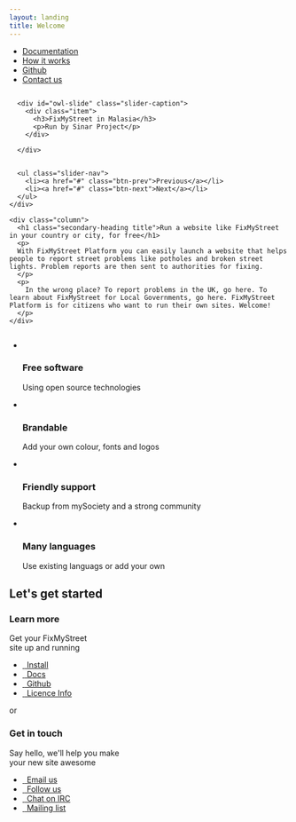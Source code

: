 ```yaml
---
layout: landing
title: Welcome
---
```


<nav class="bg-default">
  <div class="container">
    <ul class="primary-nav">
      <li><a href="#">Documentation</a></li>
      <li><a href="#">How it works</a></li>
      <li><a href="#">Github</a></li>
      <li><a href="#">Contact us</a></li>
    </ul>
  </div> 
</nav>


<div class="container">
  <div class="homepage-feature spacer-top">
    <div class="column">
      <div class="monitor">
<!--         <div id="owl-slide">
          <div class="item"><img src="http://placehold.it/412x232/ff5500"></div>
          <div class="item"><img src="http://placehold.it/412x232/ff0000"></div>
          <div class="item"><img src="http://placehold.it/412x232/00ff00"></div>
        </div>
 -->      </div>

      <div id="owl-slide" class="slider-caption">
        <div class="item">
          <h3>FixMyStreet in Malasia</h3>
          <p>Run by Sinar Project</p>
        </div>
<!--         <div class="item">
          <h3>Something else</h3>
          <p>Oh yeah, arrh haa</p>
        </div>
        <div class="item">
          <h3>Bump bump bang</h3>
          <p>Tingle tingle tingle</p>
        </div> -->
      </div>


      <ul class="slider-nav">
        <li><a href="#" class="btn-prev">Previous</a></li>
        <li><a href="#" class="btn-next">Next</a></li>
      </ul>
    </div>

    <div class="column">
      <h1 class="secondary-heading title">Run a website like FixMyStreet in your country or city, for free</h1>
      <p>
      With FixMyStreet Platform you can easily launch a website that helps people to report street problems like potholes and broken street lights. Problem reports are then sent to authorities for fixing.
      </p>
      <p>
        In the wrong place? To report problems in the UK, go here. To learn about FixMyStreet for Local Governments, go here. FixMyStreet Platform is for citizens who want to run their own sites. Welcome!
      </p>
    </div>
  </div>
</div>


<div class="bg-default spacer-top">
  <div class="container">
    <ul class="summary-of-features">
      <li>
        <div class="circle-icon icon-opensource">&nbsp;</div>
        <h3>Free software</h3>
        <p>Using open source technologies</p>
      </li>
      <li>
        <div class="circle-icon icon-paint">&nbsp;</div>
        <h3>Brandable</h3>
        <p>Add your own colour, fonts and logos</p>
      </li>
      <li>
        <div class="circle-icon icon-help">&nbsp;</div>
        <h3>Friendly support</h3>
        <p>Backup from mySociety and a strong community</p>
      </li>
      <li>
        <div class="circle-icon icon-world">&nbsp;</div>
        <h3>Many languages</h3>
        <p>Use existing languags or add your own</p>
      </li>
    </ul>
  </div>
</div>

<div class="container">
  <h2 class="text--center spacer-top primary-heading title">Let's get started</h2>

  <div class="this-or-this">
    <div class="this">
      <h3 class="secondary-heading spacer-top title">Learn more</h3>
      <p class="tertiary-heading">Get your FixMyStreet <br>site up and running</p>
      <ul class="action-buttons spacer-top">
        <li><a href="#" class="btn--green"><i class="icon icon-download">&nbsp;</i> Install</a></li>
        <li><a href="#" class="btn--green"><i class="icon icon-document">&nbsp;</i> Docs</a></li>
        <li><a href="#" class="btn--green"><i class="icon icon-github">&nbsp;</i> Github</a></li>
        <li><a href="#" class="btn--green"><i class="icon icon-document">&nbsp;</i> Licence Info</a></li>
      </ul>
    </div>
    <span class="or">or</span>
    <div class="this">
      <h3 class="secondary-heading spacer-top title">Get in touch</h3>
      <p class="tertiary-heading">Say hello, we'll help you make <br>your new site awesome</p>
      <ul class="action-buttons spacer-top">
        <li><a href="#" class="btn--blue"><i class="icon icon-email">&nbsp;</i> Email us</a></li>
        <li><a href="#" class="btn--blue"><i class="icon icon-twitter">&nbsp;</i> Follow us</a></li>
        <li><a href="#" class="btn--blue"><i class="icon icon-irc">&nbsp;</i> Chat on IRC</a></li>
        <li><a href="#" class="btn--blue"><i class="icon icon-post">&nbsp;</i> Mailing list</a></li>
      </ul>
    </div>
  </div>
</div>



